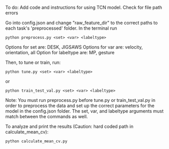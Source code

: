 To do: Add code and instructions for using TCN model.
Check for file path errors




Go into config.json and change "raw_feature_dir" to the correct paths to each task's 'preprocessed' folder.
In the terminal run
```
python preprocess.py <set> <var> <labeltype>
```
Options for set are: DESK, JIGSAWS
Options for var are: velocity, orientation, all 
Option for labeltype are: MP, gesture

Then, to tune or train, run:
```
python tune.py <set> <var> <labeltype>
```
or 
```
python train_test_val.py <set> <var> <labeltype>
```
Note: You must run preprocess.py before tune.py or train_test_val.py in order to preprocess the data and set up the correct parameters for the model in the config.json folder.
The set, var, and labeltype arguments must match between the commands as well.

To analyze and print the results (Caution: hard coded path in calculate_mean_cv):
```
python calculate_mean_cv.py
```
